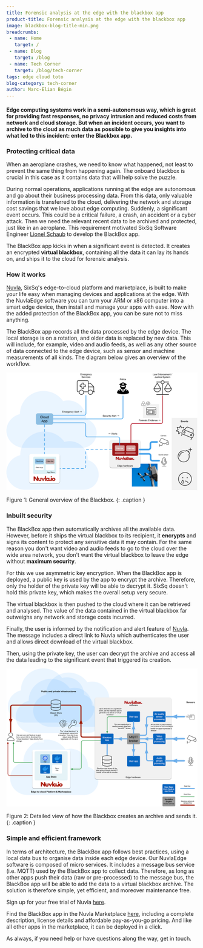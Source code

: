 ```yaml
---
title: Forensic analysis at the edge with the blackbox app
product-title: Forensic analysis at the edge with the blackbox app
image: blackbox-blog-title-min.png
breadcrumbs:
 - name: Home
   target: /
 - name: Blog
   target: /blog
 - name: Tech Corner
   target: /blog/tech-corner
tags: edge cloud toto
blog-category: tech-corner
author: Marc-Elian Bégin
---
```


#### Edge computing systems work in a semi-autonomous way, which is great for providing fast responses, no privacy intrusion and reduced costs from network and cloud storage. But when an incident occurs, you want to archive to the cloud as much data as possible to give you insights into what led to this incident: enter the Blackbox app.

### Protecting critical data

When an aeroplane crashes, we need to know what happened, not least to prevent the same thing from happening again. The onboard blackbox is crucial in this case as it contains data that will help solve the puzzle.

During normal operations, applications running at the edge are autonomous and go about their business processing data. From this data, only valuable information is transferred to the cloud, delivering the network and storage cost savings that we love about edge computing. Suddenly, a significant event occurs. This could be a critical failure, a crash, an accident or a cyber attack. Then we need the relevant recent data to be archived and protected, just like in an aeroplane. This requirement motivated SixSq Software Engineer [Lionel Schaub](https://www.linkedin.com/in/lionel-s-65a44459/) to develop the BlackBox app.

The BlackBox app kicks in when a significant event is detected. It creates an encrypted **virtual blackbox**, containing all the data it can lay its hands on, and ships it to the cloud for forensic analysis.

### How it works

[Nuvla](https://nuvla.io/), SixSq's edge-to-cloud platform and marketplace, is built to make your life easy when managing devices and applications at the edge. With the NuvlaEdge software you can turn your ARM or x86 computer into a smart edge device, then install and manage your apps with ease. Now with the added protection of the BlackBox app, you can be sure not to miss anything. 

The BlackBox app records all the data processed by the edge device.  The local storage is on a rotation, and older data is replaced by new data. This will include, for example, video and audio feeds, as well as any other source of data connected to the edge device, such as sensor and machine measurements of all kinds. The diagram below gives an overview of the workflow. 

![blackbox overview](/assets/img/blog/bb-overview2.png)

Figure 1: General overview of the Blackbox.
{: .caption }

### Inbuilt security 

The BlackBox app then automatically archives all the available data. However, before it ships the virtual blackbox to its recipient, it **encrypts** and signs its content to protect any sensitive data it may contain. For the same reason you don't want video and audio feeds to go to the cloud over the wide area network, you don't want the virtual blackbox to leave the edge without **maximum security**.

For this we use asymmetric key encryption. When the BlackBox app is deployed, a public key is used by the app to encrypt the archive. Therefore, only the holder of the private key will be able to decrypt it. SixSq doesn't hold this private key, which makes the overall setup very secure.

The virtual blackbox is then pushed to the cloud where it can be retrieved and analysed. The value of the data contained in the virtual blackbox far outweighs any network and storage costs incurred.

Finally, the user is informed by the notification and alert feature of [Nuvla](https://nuvla.io/). The message includes a direct link to Nuvla which authenticates the user and allows direct download of the virtual blackbox.

Then, using the private key, the user can decrypt the archive and access all the data leading to the significant event that triggered its creation.

![blackbox detailed overview](/assets/img/blog/bb-overview.png)

Figure 2: Detailed view of how the Blackbox creates an archive and sends it.
{: .caption }

### Simple and efficient framework

In terms of architecture, the BlackBox app follows best practices, using a local data bus to organise data inside each edge device. Our NuvlaEdge software is composed of micro services. It includes a message bus service (i.e. MQTT) used by the BlackBox app to collect data. Therefore, as long as other apps push their data (raw or pre-processed) to the message bus, the BlackBox app will be able to add the data to a virtual blackbox archive. The solution is therefore simple, yet efficient, and moreover maintenance free.

Sign up for your free trial of Nuvla [here](https://nuvla.io/ui/sign-up).

Find the BlackBox app in the Nuvla Marketplace [here](https://nuvla.io/ui/sign-in?redirect=apps/sixsq/blackbox), including a complete description, license details and affordable pay-as-you-go pricing. And like all other apps in the marketplace, it can be deployed in a click.

As always, if you need help or have questions along the way, get in touch. 